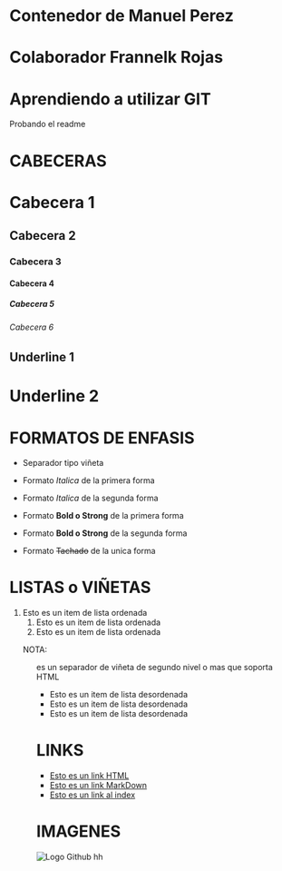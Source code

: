 # Contenedor de Manuel Perez
# Colaborador Frannelk Rojas
# Aprendiendo a utilizar GIT
Probando el readme

# CABECERAS

# Cabecera 1
## Cabecera 2
### Cabecera 3
#### Cabecera 4
##### Cabecera 5
###### Cabecera 6

Underline 1
-

Underline 2
=

# FORMATOS DE ENFASIS
- Separador tipo viñeta

- Formato *Italica* de la primera forma
- Formato _Italica_ de la segunda forma
- Formato **Bold o Strong**  de la primera forma
- Formato __Bold o Strong__  de la segunda forma
- Formato ~~Tachado~~  de la unica forma

# LISTAS o VIÑETAS

1. Esto es un item de lista ordenada <ol>
1. Esto es un item de lista ordenada
1. Esto es un item de lista ordenada

NOTA:<ol> es un separador de viñeta de segundo nivel o mas que soporta HTML

- Esto es un item de lista desordenada
- Esto es un item de lista desordenada
- Esto es un item de lista desordenada

# LINKS
- <a href="http://www.google.com">Esto es un link HTML</a> 
- [Esto es un link MarkDown](http://www.google.com)
- [Esto es un link al index](index.html)

# IMAGENES
![Logo Github](https://github.githubassets.com/images/modules/logos_page/GitHub-Mark.png)
hh